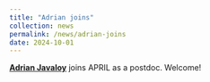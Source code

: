 ```yaml
---
title: "Adrian joins"
collection: news
permalink: /news/adrian-joins
date: 2024-10-01
---
```

<a href="/people"><b>Adrian Javaloy</b></a> joins APRIL as a postdoc. Welcome!
